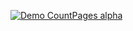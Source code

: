 
[![Demo CountPages alpha](https://share.gifyoutube.com/KzB6Gb.gif)](https://www.youtube.com/watch?v=ek1j272iAmc)
